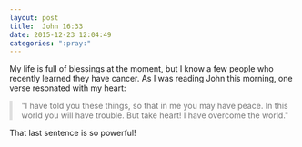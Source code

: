 ```yaml
---
layout: post
title:  John 16:33
date: 2015-12-23 12:04:49
categories: ":pray:"
---
```


<p>My life is full of blessings at the moment, but I know a few people who recently learned they have cancer. As I was reading John this morning, one verse resonated with my heart:</p>

<p style="color: #777; padding-left: 1rem; border-left: 5px solid #dfdfdf;">"I have told you these things, so that in me you may have peace. In this world you will have trouble. But take heart! I have overcome the world."</p>

<p>That last sentence is so powerful!</p>
